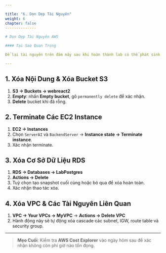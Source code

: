 ```yaml
---

title: "6. Dọn Dẹp Tài Nguyên"
weight: 6
chapter: false
--------------

# Dọn Dẹp Tài Nguyên AWS

#### Tại Sao Quan Trọng

Để lại tài nguyên trên đám mây sau khi hoàn thành lab có thể phát sinh chi phí không mong muốn. Trong bước cuối này, bạn sẽ học cách an toàn loại bỏ tất cả những gì đã tạo—giúp tài khoản AWS của bạn gọn gàng và tiết kiệm chi phí.

---
```


## 1. Xóa Nội Dung & Xóa Bucket S3

1. **S3 → Buckets → webreact2**
2. **Empty**: nhấn **Empty bucket**, gõ `permanently delete` để xác nhận.
3. **Delete** bucket khi đã rỗng.

## 2. Terminate Các EC2 Instance

1. **EC2 → Instances**
2. Chọn `ServerAI` và `BackendServer` → **Instance state → Terminate instance**.
3. Xác nhận terminate.

## 3. Xóa Cơ Sở Dữ Liệu RDS

1. **RDS → Databases → LabPostgres**
2. **Actions → Delete**
3. Tuỳ chọn tạo snapshot cuối cùng hoặc bỏ qua để xóa hoàn toàn.
4. Xác nhận thao tác xóa.

## 4. Xóa VPC & Các Tài Nguyên Liên Quan

1. **VPC → Your VPCs → MyVPC** → **Actions → Delete VPC**
2. Hành động này sẽ tự động xóa cascade các subnet, IGW, route table và security group.

---

> **Mẹo Cuối**: Kiểm tra **AWS Cost Explorer** vào ngày hôm sau để xác nhận không còn phí giờ nào tồn đọng.
